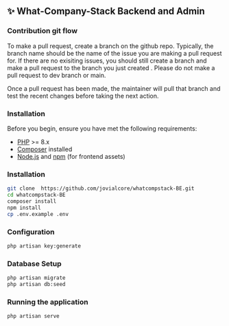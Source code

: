 ## ✨ What-Company-Stack Backend and Admin

### Contribution git flow
To make a pull request, create a branch on the github repo. Typically, the branch name should be the name of the issue you are making a pull request for. If there are no exisiting issues, you should still create a branch and make a pull request to the branch you just created . Please do not make a pull request to dev branch or main.  

Once a pull request has been made, the maintainer will pull that branch and test the recent changes before taking the next action. 


### Installation

Before you begin, ensure you have met the following requirements:

- [PHP](https://www.php.net/) >= 8.x
- [Composer](https://getcomposer.org/) installed
- [Node.js](https://nodejs.org/) and [npm](https://www.npmjs.com/) (for frontend assets)

### Installation

```bash
git clone  https://github.com/jovialcore/whatcompstack-BE.git
cd whatcompstack-BE
composer install
npm install
cp .env.example .env
```
### Configuration
```bash
php artisan key:generate
```

### Database Setup
```bash
php artisan migrate
php artisan db:seed
```

### Running the application

```bash
php artisan serve
```
